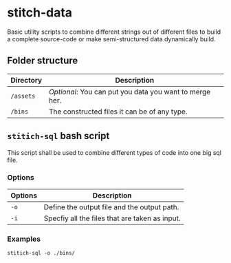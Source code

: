 # stitch-data
Basic utility scripts to combine different strings out of different files to build  a 
complete source-code or make semi-structured data dynamically build. 

## Folder structure

| Directory | Description                                             |
| --------- | ------------------------------------------------------- |
| `/assets` | *Optional*: You can put you data you want to merge her. |
| `/bins`   | The constructed files it can be of any type.            |

## `stitich-sql` bash script
This script shall be used to combine different types of code into one big 
sql file.

### Options

| Options   | Description                                      |
| --------- | ---------------------------------------------- |
| `-o`      | Define the output file and the output path.    |
| `-i`      | Specfiy all the files that are taken as input. |

### Examples

`stitich-sql -o ./bins/`
